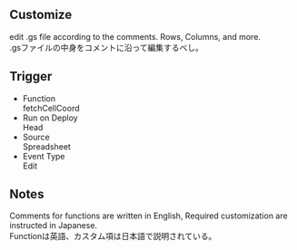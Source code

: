 ## Customize
edit .gs file according to the comments. Rows, Columns, and more.<br>
.gsファイルの中身をコメントに沿って編集するべし。

## Trigger
* Function<br>
    fetchCellCoord
* Run on Deploy<br>
    Head
* Source<br>
    Spreadsheet
* Event Type<br>
    Edit
## Notes
Comments for functions are written in English, Required customization are instructed in Japanese.<br>
Functionは英語、カスタム項は日本語で説明されている。
